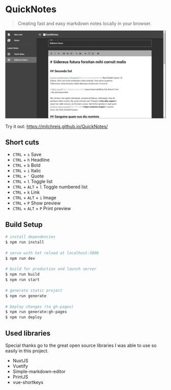 # QuickNotes

> Creating fast and easy markdown notes locally in your browser.

![alt screenshot](https://github.com/Milchreis/QuickNotes/blob/master/screenshots/screenshot1.JPG?raw=true)

Try it out: https://milchreis.github.io/QuickNotes/

## Short cuts
 * `CTRL` + `s`  Save
 * `CTRL` + `h`  Headline
 * `CTRL` + `b`  Bold
 * `CTRL` + `i`  Italic
 * `CTRL` + `'`  Quote
 * `CTRL` + `l`  Toggle list
 * `CTRL` + `ALT` + `l` Toggle numbered list
 * `CTRL` + `k`  Link
 * `CTRL` + `ALT` + `i` Image
 * `CTRL` + `P`  Show preview
 * `CTRL` + `ALT` + `P`  Print preview

## Build Setup

``` bash
# install dependencies
$ npm run install

# serve with hot reload at localhost:3000
$ npm run dev

# build for production and launch server
$ npm run build
$ npm run start

# generate static project
$ npm run generate

# Deploy changes (to gh-pages)
$ npm run generate:gh-pages
$ npm run deploy
```

## Used libraries
Special thanks go to the great open source libraries I was able to use so easily in this project.

 * NuxtJS
 * Vuetify
 * Simple-markdown-editor
 * PrintJS
 * vue-shortkeys